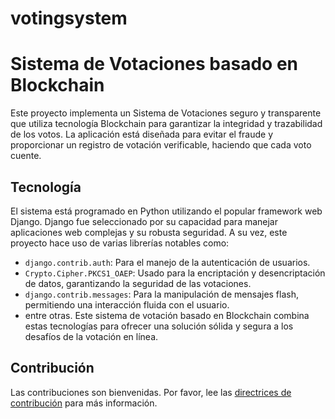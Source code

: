# votingsystem
# Sistema de Votaciones basado en Blockchain

Este proyecto implementa un Sistema de Votaciones seguro y transparente que utiliza tecnología Blockchain para garantizar 
la integridad y trazabilidad de los votos. La aplicación está diseñada para evitar el fraude y proporcionar un registro de 
votación verificable, haciendo que cada voto cuente.

## Tecnología

El sistema está programado en Python utilizando el popular framework web Django. Django fue seleccionado por su capacidad
para manejar aplicaciones web complejas y su robusta seguridad. A su vez, este proyecto hace uso de varias librerías notables 
como:

- `django.contrib.auth`: Para el manejo de la autenticación de usuarios.
- `Crypto.Cipher.PKCS1_OAEP`: Usado para la encriptación y desencriptación de datos, garantizando la seguridad de las votaciones.
- `django.contrib.messages`: Para la manipulación de mensajes flash, permitiendo una interacción fluida con el usuario.
- entre otras.
Este sistema de votación basado en Blockchain combina estas tecnologías para ofrecer una solución sólida y segura a los desafíos 
de la votación en línea.

## Contribución

Las contribuciones son bienvenidas. Por favor, lee las [directrices de contribución](CONTRIBUTING.md) para más información.
